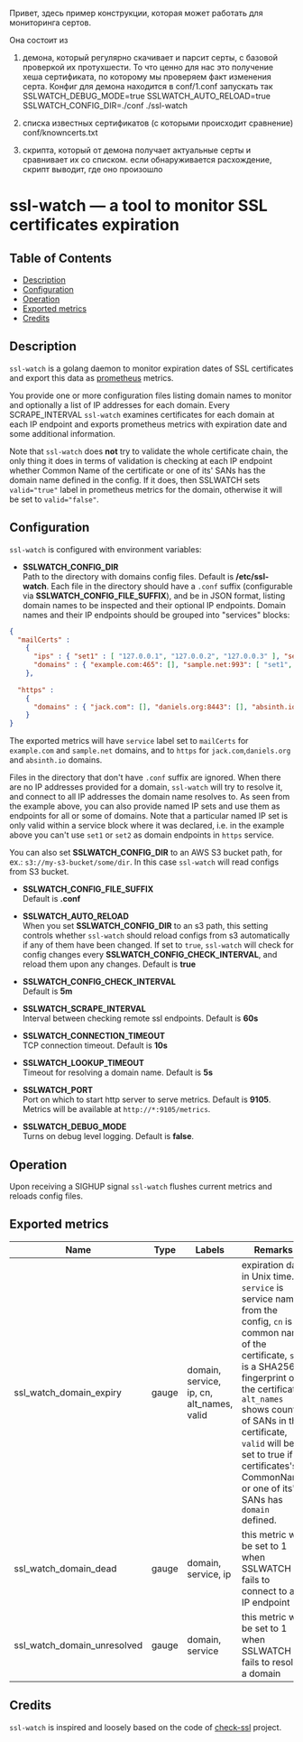Привет,
здесь пример конструкции, которая может работать для мониторинга сертов.

Она состоит из 
1. демона, который регулярно скачивает и парсит серты, с базовой проверкой их протухшести. То что ценно для нас
это получение хеша сертификата, по которому мы проверяем факт изменения серта. Конфиг для демона находится в conf/1.conf
запускать так SSLWATCH_DEBUG_MODE=true SSLWATCH_AUTO_RELOAD=true SSLWATCH_CONFIG_DIR=./conf ./ssl-watch

3. списка известных сертификатов (с которыми происходит сравнение) conf/knowncerts.txt

4. скрипта, который от демона получает актуальные серты и сравнивает их со списком. если обнаруживается расхождение,
скрипт выводит, где оно произошло









ssl-watch — a tool to monitor SSL certificates expiration
=========================================================

Table of Contents
-----------------
* [Description](#description)
* [Configuration](#configuration)
* [Operation](#operation)
* [Exported metrics](#exported-metrics)
* [Credits](#credits)

Description
-------------

`ssl-watch` is a golang daemon to monitor expiration dates
of SSL certificates and export this data as [prometheus](https://prometheus.io/) metrics.

You provide one or more configuration files listing domain names to monitor
and optionally a list of IP addresses for each domain. Every SCRAPE_INTERVAL 
`ssl-watch` examines certificates for each domain at each IP endpoint and exports 
prometheus metrics with expiration date and some additional information. 

Note that `ssl-watch` does **not** try to validate the whole certificate chain, the only
thing it does in terms of validation is checking at each IP endpoint whether 
Common Name of the certificate or one of its' SANs has the domain name defined in the config.
If it does, then SSLWATCH sets `valid="true"` label in prometheus metrics for the domain,
otherwise it will be set to `valid="false"`.
 
Configuration
-------------

`ssl-watch` is configured with environment variables:

* **SSLWATCH_CONFIG_DIR**  
Path to the directory with domains config files. Default is **/etc/ssl-watch**.
Each file in the directory should have a `.conf` suffix (configurable via **SSLWATCH_CONFIG_FILE_SUFFIX**), and be in JSON format, 
listing domain names to be inspected and their optional IP endpoints.
Domain names and their IP endpoints should be grouped into "services" blocks:

```json
{ 
  "mailCerts" :
    { 
      "ips" : { "set1" : [ "127.0.0.1", "127.0.0.2", "127.0.0.3" ], "set2": [ "127.0.0.4" ] },
      "domains" : { "example.com:465": [], "sample.net:993": [ "set1", "set2", "127.0.0.5" ] } 
    },
  
  "https" : 
    {
      "domains" : { "jack.com": [], "daniels.org:8443": [], "absinth.io": [ "192.168.0.7", "192.168.0.8" ] } 
    }
}
```

The exported metrics will have `service` label set to `mailCerts` for `example.com` and `sample.net` domains,
and to `https` for `jack.com`,`daniels.org` and `absinth.io` domains.

Files in the directory that don't have `.conf` suffix are ignored.
When there are no IP addresses provided for a domain, `ssl-watch` will try to resolve
it, and connect to all IP addresses the domain name resolves to. As seen from the example
above, you can also provide named IP sets and use them as endpoints for all or some of domains.
Note that a particular named IP set is only valid within a service block where it was declared, i.e.
in the example above you can't use `set1` or `set2` as domain endpoints in `https` service.

You can also set **SSLWATCH_CONFIG_DIR** to an AWS S3 bucket path, for ex.: `s3://my-s3-bucket/some/dir`.
In this case `ssl-watch` will read configs from S3 bucket.

* **SSLWATCH_CONFIG_FILE_SUFFIX**  
Default is **.conf**

* **SSLWATCH_AUTO_RELOAD**  
When you set **SSLWATCH_CONFIG_DIR** to an s3 path, this setting controls
whether `ssl-watch` should reload configs from s3 automatically if any of them have been changed.
If set to `true`, `ssl-watch` will check for config changes every **SSLWATCH_CONFIG_CHECK_INTERVAL**, and reload them upon any changes.
Default is **true**

* **SSLWATCH_CONFIG_CHECK_INTERVAL**  
Default is **5m**

* **SSLWATCH_SCRAPE_INTERVAL**  
Interval between checking remote ssl endpoints. Default is **60s**

* **SSLWATCH_CONNECTION_TIMEOUT**  
TCP connection timeout. Default is **10s**

* **SSLWATCH_LOOKUP_TIMEOUT**  
Timeout for resolving a domain name. Default is **5s**

* **SSLWATCH_PORT**  
Port on which to start http server to serve metrics. Default is **9105**.
Metrics will be available at `http://*:9105/metrics`.

* **SSLWATCH_DEBUG_MODE**  
Turns on debug level logging. Default is **false**.

Operation
---------

Upon receiving a SIGHUP signal `ssl-watch` flushes current metrics
and reloads config files.

Exported metrics
----------------

| Name | Type | Labels | Remarks |
| ---- | ---- | ------ | ------- |
| ssl_watch_domain_expiry | gauge | domain, service, ip, cn, alt_names, valid | expiration date in Unix time. `service` is service name from the config, `cn` is common name of the certificate, `sha` is a SHA256 fingerprint of the certificate, `alt_names` shows count of SANs in the certificate, `valid` will be set to true if certificates's CommonName or one of its' SANs has `domain` defined.|
| ssl_watch_domain_dead | gauge | domain, service, ip | this metric will be set to 1 when SSLWATCH fails to connect to an IP endpoint |
| ssl_watch_domain_unresolved | gauge | domain, service | this metric will be set to 1 when SSLWATCH fails to resolve a domain |


Credits
-------

`ssl-watch` is inspired and loosely based on the code of [check-ssl](https://github.com/wycore/check-ssl) project.
